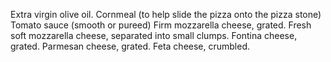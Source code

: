 Extra virgin olive oil.
Cornmeal (to help slide the pizza onto the pizza stone)
Tomato sauce (smooth or pureed)
Firm mozzarella cheese, grated.
Fresh soft mozzarella cheese, separated into small clumps.
Fontina cheese, grated.
Parmesan cheese, grated.
Feta cheese, crumbled.